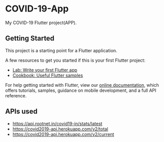 # COVID-19-App

My COVID-19 Flutter project(APP).

## Getting Started

This project is a starting point for a Flutter application.

A few resources to get you started if this is your first Flutter project:

- [Lab: Write your first Flutter app](https://flutter.dev/docs/get-started/codelab)
- [Cookbook: Useful Flutter samples](https://flutter.dev/docs/cookbook)

For help getting started with Flutter, view our
[online documentation](https://flutter.dev/docs), which offers tutorials,
samples, guidance on mobile development, and a full API reference.

## APIs used
* https://api.rootnet.in/covid19-in/stats/latest
* https://covid2019-api.herokuapp.com/v2/total
* https://covid2019-api.herokuapp.com/v2/current